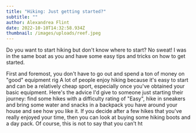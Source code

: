 ```yaml
---
title: "Hiking: Just getting started?"
subtitle: ""
author: Alexandrea Flint
date: 2022-10-10T14:32:58.934Z
thumbnail: /images/uploads/reef.jpeg
---
```

D﻿o you want to start hiking but don't know where to start? No sweat! I was in the same boat as you and have some easy tips and tricks on how to get started. 

F﻿irst and foremost, you don't have to go out and spend a ton of money on "good" equipment rig A lot of people enjoy hiking because it's easy to start and can be a relatively cheap sport, especially once you've obtained your basic equipment. Here's the advice I'd give to someone just starting their journey: find some hikes with a difficulty rating of "Easy", hike in sneakers and bring some water and snacks in a backpack you have around your house and see how you like it. If you decide after a few hikes that you've really enjoyed your time, then you can look at buying some hiking boots and a day pack. Of course, this is not to say that you can't ht